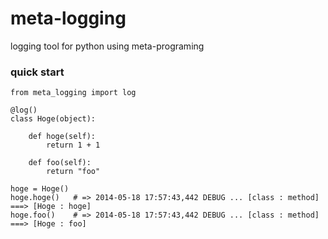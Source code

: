 meta-logging
============

logging tool for python using meta-programing

### quick start
    from meta_logging import log

    @log()
    class Hoge(object):

        def hoge(self):
            return 1 + 1

        def foo(self):
            return "foo"

    hoge = Hoge()
    hoge.hoge()   # => 2014-05-18 17:57:43,442 DEBUG ... [class : method] ===> [Hoge : hoge]
    hoge.foo()    # => 2014-05-18 17:57:43,442 DEBUG ... [class : method] ===> [Hoge : foo]
